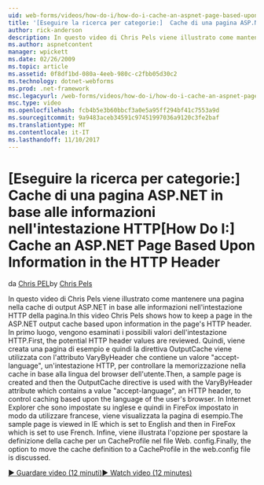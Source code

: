 ```yaml
---
uid: web-forms/videos/how-do-i/how-do-i-cache-an-aspnet-page-based-upon-information-in-the-http-header
title: '[Eseguire la ricerca per categorie:]  Cache di una pagina ASP.NET in base alle informazioni nell''intestazione HTTP | Documenti Microsoft'
author: rick-anderson
description: In questo video di Chris Pels viene illustrato come mantenere una pagina nella cache di output ASP.NET in base alle informazioni nell'intestazione HTTP della pagina. Primo, il potenziale hea HTTP...
ms.author: aspnetcontent
manager: wpickett
ms.date: 02/26/2009
ms.topic: article
ms.assetid: 0f8df1bd-080a-4eeb-980c-c2fbb05d30c2
ms.technology: dotnet-webforms
ms.prod: .net-framework
msc.legacyurl: /web-forms/videos/how-do-i/how-do-i-cache-an-aspnet-page-based-upon-information-in-the-http-header
msc.type: video
ms.openlocfilehash: fcb4b5e3b60bbcf3a0e5a95ff294bf41c7553a9d
ms.sourcegitcommit: 9a9483aceb34591c97451997036a9120c3fe2baf
ms.translationtype: MT
ms.contentlocale: it-IT
ms.lasthandoff: 11/10/2017
---
```

<a name="how-do-i--cache-an-aspnet-page-based-upon-information-in-the-http-header"></a><span data-ttu-id="01ff4-104">[Eseguire la ricerca per categorie:]  Cache di una pagina ASP.NET in base alle informazioni nell'intestazione HTTP</span><span class="sxs-lookup"><span data-stu-id="01ff4-104">[How Do I:]  Cache an ASP.NET Page Based Upon Information in the HTTP Header</span></span>
====================
<span data-ttu-id="01ff4-105">da [Chris PEL](https://twitter.com/chrispels)</span><span class="sxs-lookup"><span data-stu-id="01ff4-105">by [Chris Pels](https://twitter.com/chrispels)</span></span>

<span data-ttu-id="01ff4-106">In questo video di Chris Pels viene illustrato come mantenere una pagina nella cache di output ASP.NET in base alle informazioni nell'intestazione HTTP della pagina.</span><span class="sxs-lookup"><span data-stu-id="01ff4-106">In this video Chris Pels shows how to keep a page in the ASP.NET output cache based upon information in the page's HTTP header.</span></span> <span data-ttu-id="01ff4-107">In primo luogo, vengono esaminati i possibili valori dell'intestazione HTTP.</span><span class="sxs-lookup"><span data-stu-id="01ff4-107">First, the potential HTTP header values are reviewed.</span></span> <span data-ttu-id="01ff4-108">Quindi, viene creata una pagina di esempio e quindi la direttiva OutputCache viene utilizzata con l'attributo VaryByHeader che contiene un valore "accept-language", un'intestazione HTTP, per controllare la memorizzazione nella cache in base alla lingua del browser dell'utente.</span><span class="sxs-lookup"><span data-stu-id="01ff4-108">Then, a sample page is created and then the OutputCache directive is used with the VaryByHeader attribute which contains a value "accept-language", an HTTP header, to control caching based upon the language of the user's browser.</span></span> <span data-ttu-id="01ff4-109">In Internet Explorer che sono impostate su inglese e quindi in FireFox impostato in modo da utilizzare francese, viene visualizzata la pagina di esempio.</span><span class="sxs-lookup"><span data-stu-id="01ff4-109">The sample page is viewed in IE which is set to English and then in FireFox which is set to use French.</span></span> <span data-ttu-id="01ff4-110">Infine, viene illustrata l'opzione per spostare la definizione della cache per un CacheProfile nel file Web. config.</span><span class="sxs-lookup"><span data-stu-id="01ff4-110">Finally, the option to move the cache definition to a CacheProfile in the web.config file is discussed.</span></span>

[<span data-ttu-id="01ff4-111">&#9654; Guardare video (12 minuti)</span><span class="sxs-lookup"><span data-stu-id="01ff4-111">&#9654; Watch video (12 minutes)</span></span>](https://channel9.msdn.com/Blogs/ASP-NET-Site-Videos/how-do-i-cache-an-aspnet-page-based-upon-information-in-the-http-header)
